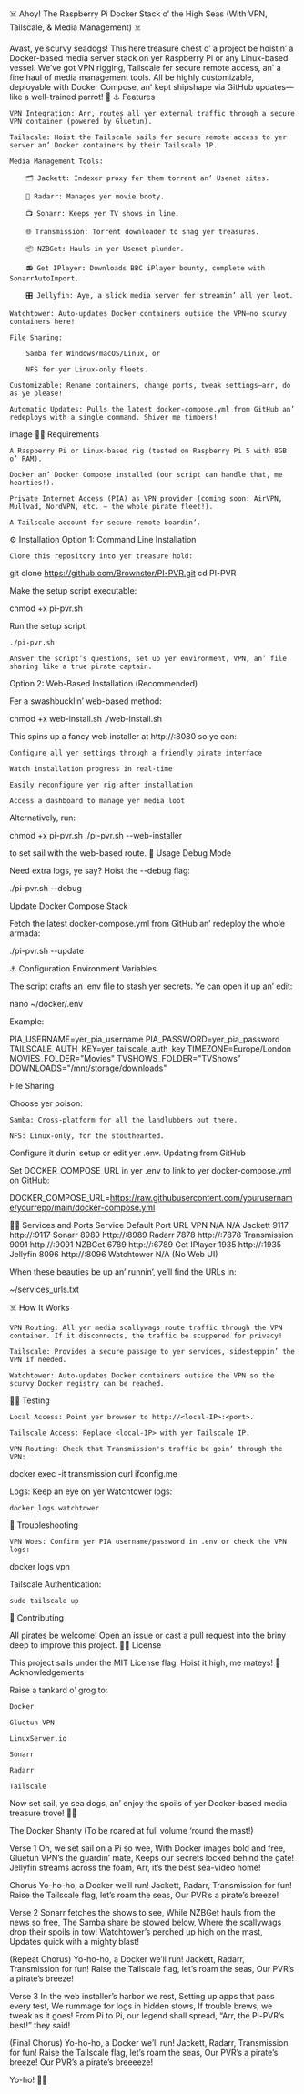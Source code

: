 ☠️ Ahoy! The Raspberry Pi Docker Stack o’ the High Seas (With VPN, Tailscale, & Media Management) ☠️

Avast, ye scurvy seadogs! This here treasure chest o’ a project be hoistin’ a Docker-based media server stack on yer Raspberry Pi or any Linux-based vessel. We’ve got VPN rigging, Tailscale fer secure remote access, an' a fine haul of media management tools. All be highly customizable, deployable with Docker Compose, an' kept shipshape via GitHub updates—like a well-trained parrot! 🦜
⚓️ Features

    VPN Integration: Arr, routes all yer external traffic through a secure VPN container (powered by Gluetun).

    Tailscale: Hoist the Tailscale sails fer secure remote access to yer server an’ Docker containers by their Tailscale IP.

    Media Management Tools:

        🗂️ Jackett: Indexer proxy fer them torrent an’ Usenet sites.

        🎥 Radarr: Manages yer movie booty.

        📺 Sonarr: Keeps yer TV shows in line.

        🌐 Transmission: Torrent downloader to snag yer treasures.

        📦 NZBGet: Hauls in yer Usenet plunder.

        📻 Get IPlayer: Downloads BBC iPlayer bounty, complete with SonarrAutoImport.

        🎛️ Jellyfin: Aye, a slick media server fer streamin’ all yer loot.

    Watchtower: Auto-updates Docker containers outside the VPN—no scurvy containers here!

    File Sharing:

        Samba fer Windows/macOS/Linux, or

        NFS fer yer Linux-only fleets.

    Customizable: Rename containers, change ports, tweak settings—arr, do as ye please!

    Automatic Updates: Pulls the latest docker-compose.yml from GitHub an’ redeploys with a single command. Shiver me timbers!

image
🏴‍☠️ Requirements

    A Raspberry Pi or Linux-based rig (tested on Raspberry Pi 5 with 8GB o’ RAM).

    Docker an’ Docker Compose installed (our script can handle that, me hearties!).

    Private Internet Access (PIA) as VPN provider (coming soon: AirVPN, Mullvad, NordVPN, etc. — the whole pirate fleet!).

    A Tailscale account fer secure remote boardin’.

⚙️ Installation
Option 1: Command Line Installation

    Clone this repository into yer treasure hold:

git clone https://github.com/Brownster/PI-PVR.git
cd PI-PVR

Make the setup script executable:

chmod +x pi-pvr.sh

Run the setup script:

    ./pi-pvr.sh

    Answer the script’s questions, set up yer environment, VPN, an’ file sharing like a true pirate captain.

Option 2: Web-Based Installation (Recommended)

Fer a swashbucklin’ web-based method:

chmod +x web-install.sh
./web-install.sh

This spins up a fancy web installer at http://<your-pi-ip>:8080 so ye can:

    Configure all yer settings through a friendly pirate interface

    Watch installation progress in real-time

    Easily reconfigure yer rig after installation

    Access a dashboard to manage yer media loot

Alternatively, run:

chmod +x pi-pvr.sh
./pi-pvr.sh --web-installer

to set sail with the web-based route.
🏴 Usage
Debug Mode

Need extra logs, ye say? Hoist the --debug flag:

./pi-pvr.sh --debug

Update Docker Compose Stack

Fetch the latest docker-compose.yml from GitHub an’ redeploy the whole armada:

./pi-pvr.sh --update

⚓ Configuration
Environment Variables

The script crafts an .env file to stash yer secrets. Ye can open it up an’ edit:

nano ~/docker/.env

Example:

PIA_USERNAME=yer_pia_username
PIA_PASSWORD=yer_pia_password
TAILSCALE_AUTH_KEY=yer_tailscale_auth_key
TIMEZONE=Europe/London
MOVIES_FOLDER="Movies"
TVSHOWS_FOLDER="TVShows"
DOWNLOADS="/mnt/storage/downloads"

File Sharing

Choose yer poison:

    Samba: Cross-platform for all the landlubbers out there.

    NFS: Linux-only, for the stouthearted.

Configure it durin’ setup or edit yer .env.
Updating from GitHub

Set DOCKER_COMPOSE_URL in yer .env to link to yer docker-compose.yml on GitHub:

DOCKER_COMPOSE_URL=https://raw.githubusercontent.com/yourusername/yourrepo/main/docker-compose.yml

🏴‍☠️ Services and Ports
Service	Default Port	URL
VPN	N/A	N/A
Jackett	9117	http://<IP>:9117
Sonarr	8989	http://<IP>:8989
Radarr	7878	http://<IP>:7878
Transmission	9091	http://<IP>:9091
NZBGet	6789	http://<IP>:6789
Get IPlayer	1935	http://<IP>:1935
Jellyfin	8096	http://<IP>:8096
Watchtower	N/A	(No Web UI)

When these beauties be up an’ runnin’, ye’ll find the URLs in:

~/services_urls.txt

☠️ How It Works

    VPN Routing: All yer media scallywags route traffic through the VPN container. If it disconnects, the traffic be scuppered for privacy!

    Tailscale: Provides a secure passage to yer services, sidesteppin’ the VPN if needed.

    Watchtower: Auto-updates Docker containers outside the VPN so the scurvy Docker registry can be reached.

🏴‍☠️ Testing

    Local Access: Point yer browser to http://<local-IP>:<port>.

    Tailscale Access: Replace <local-IP> with yer Tailscale IP.

    VPN Routing: Check that Transmission's traffic be goin’ through the VPN:

docker exec -it transmission curl ifconfig.me

Logs: Keep an eye on yer Watchtower logs:

    docker logs watchtower

🔧 Troubleshooting

    VPN Woes: Confirm yer PIA username/password in .env or check the VPN logs:

docker logs vpn

Tailscale Authentication:

    sudo tailscale up

🤝 Contributing

All pirates be welcome! Open an issue or cast a pull request into the briny deep to improve this project.
🏴‍☠️ License

This project sails under the MIT License flag. Hoist it high, me mateys!
🎉 Acknowledgements

Raise a tankard o’ grog to:

    Docker

    Gluetun VPN

    LinuxServer.io

    Sonarr

    Radarr

    Tailscale

Now set sail, ye sea dogs, an’ enjoy the spoils of yer Docker-based media treasure trove! 🏴‍☠️

The Docker Shanty
(To be roared at full volume ‘round the mast!)

Verse 1
Oh, we set sail on a Pi so wee,
With Docker images bold and free,
Gluetun VPN’s the guardin’ mate,
Keeps our secrets locked behind the gate!
Jellyfin streams across the foam,
Arr, it’s the best sea-video home!

Chorus
Yo-ho-ho, a Docker we’ll run!
Jackett, Radarr, Transmission for fun!
Raise the Tailscale flag, let’s roam the seas,
Our PVR’s a pirate’s breeze!

Verse 2
Sonarr fetches the shows to see,
While NZBGet hauls from the news so free,
The Samba share be stowed below,
Where the scallywags drop their spoils in tow!
Watchtower’s perched up high on the mast,
Updates quick with a mighty blast!

(Repeat Chorus)
Yo-ho-ho, a Docker we’ll run!
Jackett, Radarr, Transmission for fun!
Raise the Tailscale flag, let’s roam the seas,
Our PVR’s a pirate’s breeze!

Verse 3
In the web installer’s harbor we rest,
Setting up apps that pass every test,
We rummage for logs in hidden stows,
If trouble brews, we tweak as it goes!
From Pi to Pi, our legend shall spread,
“Arr, the Pi-PVR’s best!” they said!

(Final Chorus)
Yo-ho-ho, a Docker we’ll run!
Jackett, Radarr, Transmission for fun!
Raise the Tailscale flag, let’s roam the seas,
Our PVR’s a pirate’s breeze!
Our PVR’s a pirate’s breeeeze!

Yo-ho! 🏴‍☠️
